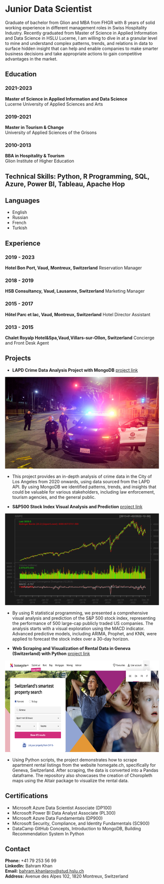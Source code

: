 # Junior Data Scientist

Graduate of bachelor from Glion and MBA from FHGR with 8 years of solid working experience in different management roles in Swiss Hospitality Industry. Recently graduated from Master of Science in Applied Information and Data Science in HSLU Lucerne, I am willing to dive in at a granular level to mine and understand complex patterns, trends, and relations in data to surface hidden insight that can help and enable companies to make smarter business decisions and take appropriate actions to gain competitive advantages in the market.


## Education

### 2021-2023
**Master of Science in Applied Information and Data Science**  
Lucerne University of Applied Sciences and Arts

### 2019-2021
**Master in Tourism & Change**  
University of Applied Sciences of the Grisons

### 2010-2013
**BBA in Hospitality & Tourism**  
Glion Institute of Higher Education

## Technical Skills: Python, R Programming, SQL, Azure, Power BI, Tableau, Apache Hop


## Languages
- English
- Russian
- French
- Turkish


## Experience

### 2019 - 2023
**Hotel Bon Port, Vaud, Montreux, Switzerland**
Reservation Manager

### 2018 - 2019
**HSB Consultancy, Vaud, Lausanne, Switzerland**
Marketing Manager

### 2015 - 2017
**Hôtel Parc et lac, Vaud, Montreux, Switzerland**
Hotel Director Assistant

### 2013 - 2015
**Chalet Royalp Hotel&Spa,Vaud,Villars-sur-Ollon, Switzerland**
Concierge and Front Desk Agent

## Projects

- **LAPD Crime Data Analysis Project with MongoDB**
  [project link](https://github.com/bahramkhanlarov/LAPD-Crime-Data-Analysis-Project-with-MongoDB)

<img src="assets/mongodb_photo.jpeg" alt="LAPD Crime Data Analysis Banner" width="600" height="300"/>

- This project provides an in-depth analysis of crime data in the City of Los Angeles from 2020 onwards, using data sourced from the LAPD API. By using MongoDB we identified patterns, trends, and insights that could be valuable for various stakeholders, including law enforcement, tourism agencies, and the general public.

- **S&P500 Stock Index Visual Analysis and Prediction**
  [project link](https://github.com/bahramkhanlarov/SP500-Stock-Index-Visual-Analysis-and-Prediction)

<img src="assets/000016.png" alt="Stock Index Visual Analysis and Prediction" width="600" height="300"/>

- By using R statistical programming, we presented a comprehensive visual analysis and prediction of the S&P 500 stock index, representing the performance of 500 large-cap publicly traded US companies. The analysis starts with a visual exploration using the MACD indicator. Advanced predictive models, including ARIMA, Prophet, and KNN, were applied to forecast the stock index over a 30-day horizon.

- **Web Scraping and Visualization of Rental Data in Geneva (Switzerland) with Python**
  [project link](https://github.com/bahramkhanlarov/Homegate.ch-scraping-and-data-analysis-with-Pandas)

<img src="assets/scrapehomegate.png" alt="Homegate scraper" width="600" height="300"/>

- Using Python scripts, the project demonstrates how to scrape apartment rental listings from the website homegate.ch, specifically for Geneva, Switzerland. After scraping, the data is converted into a Pandas dataframe. The repository also showcases the creation of Choropleth maps using the Altair package to visualize the rental data.

## Certifications

- Microsoft Azure Data Scientist Associate (DP100)
- Microsoft Power BI Data Analyst Associate (PL300)
- Microsoft Azure Data Fundamentals (DP900)
- Microsoft Security, Compliance, and Identity Fundamentals (SC900)
- DataCamp GitHub Concepts, Introduction to MongoDB, Building Recommendation System In Python
  
 ## Contact
 
**Phone:** +41 79 253 56 99  
**LinkedIn:** Bahram Khan  
**Email:** bahram.khanlarov@stud.hslu.ch  
**Address:** Avenue des Alpes 102, 1820 Montreux, Switzerland  



